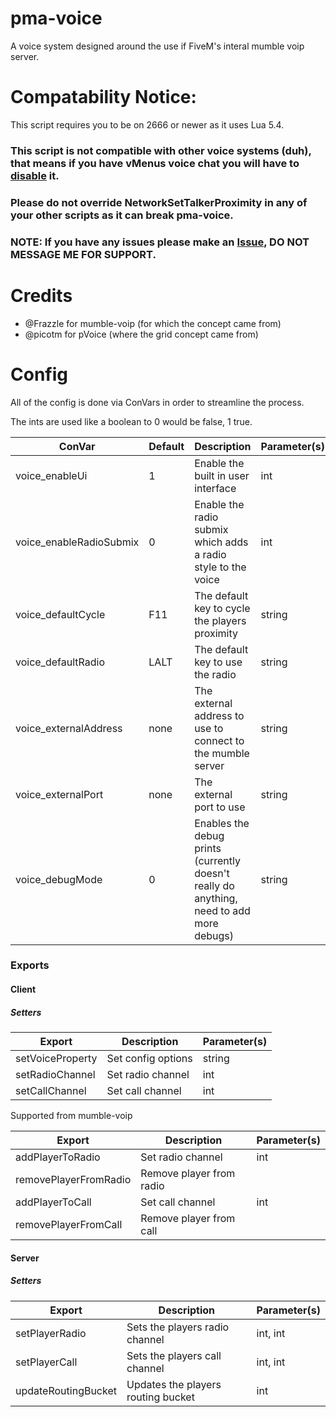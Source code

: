 # pma-voice
A voice system designed around the use if FiveM's interal mumble voip server.

# Compatability Notice:

This script requires you to be on 2666 or newer as it uses Lua 5.4.

### This script is not compatible with other voice systems (duh), that means if you have vMenus voice chat you will **have** to [disable](https://docs.vespura.com/vmenu/faq/#q-how-do-i-disable-voice-chat) it.
### Please do not override NetworkSetTalkerProximity in any of your other scripts as it can break pma-voice.


### NOTE: If you have any issues please make an [Issue](https://github.com/AvarianKnight/pma-voice/issues), DO NOT MESSAGE ME FOR SUPPORT.

# Credits

- @Frazzle for mumble-voip (for which the concept came from)
- @picotm for pVoice (where the grid concept came from)

# Config

All of the config is done via ConVars in order to streamline the process.

The ints are used like a boolean to 0 would be false, 1 true.

| ConVar                  | Default | Description                                                   | Parameter(s) |
|-------------------------|---------|---------------------------------------------------------------|--------------|
| voice_enableUi          |    1    | Enable the built in user interface                            | int          |
| voice_enableRadioSubmix |    0    | Enable the radio submix which adds a radio style to the voice | int          |
| voice_defaultCycle      |   F11   | The default key to cycle the players proximity                | string       |
| voice_defaultRadio      |   LALT  | The default key to use the radio                              | string       |
| voice_externalAddress   |	  none  | The external address to use to connect to the mumble server   | string       |
| voice_externalPort      |   none  | The external port to use                                      | string       |
| voice_debugMode         |   0     | Enables the debug prints (currently doesn't really do anything, need to add more debugs) | string       |


### Exports

#### Client

##### Setters
 
| Export              | Description               | Parameter(s) |
|---------------------|---------------------------|--------------|
| setVoiceProperty    | Set config options        | string       |
| setRadioChannel     | Set radio channel         | int          |
| setCallChannel      | Set call channel          | int          |

Supported from mumble-voip

| Export                | Description              | Parameter(s) |
|-----------------------|--------------------------|--------------|
| addPlayerToRadio      | Set radio channel        | int          |
| removePlayerFromRadio | Remove player from radio |              |
| addPlayerToCall       | Set call channel         | int          |
| removePlayerFromCall  | Remove player from call  |              |

#### Server

##### Setters

| Export               | Description                          | Parameter(s) |
|----------------------|--------------------------------------|--------------|
| setPlayerRadio       | Sets the players radio channel       | int, int     |
| setPlayerCall        | Sets the players call channel        | int, int     |
| updateRoutingBucket  | Updates the players routing bucket   | int          |
